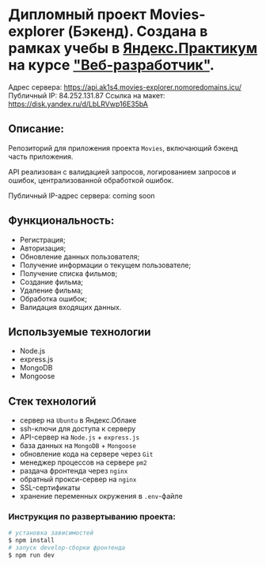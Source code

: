# Дипломный проект Movies-explorer (Бэкенд). Создана в рамках учебы в [Яндекс.Практикум](https://praktikum.yandex.ru/) на курсе ["Веб-разработчик"](https://praktikum.yandex.ru/web/).

Адрес сервера: https://api.ak1s4.movies-explorer.nomoredomains.icu/
Публичный IP: 84.252.131.87
Ссылка на макет: https://disk.yandex.ru/d/LbLRVwp16E35bA

## Описание:

Репозиторий для приложения проекта `Movies`, включающий бэкенд часть приложения.

API реализован с валидацией запросов, логированием запросов и ошибок, централизованной обработкой ошибок.

Публичный IP-адрес сервера: coming soon

## Функциональность:
- Регистрация;
- Авторизация;
- Обновление данных пользователя;
- Получение информации о текущем пользователе;
- Получение списка фильмов;
- Создание фильма;
- Удаление фильма;
- Обработка ошибок;
- Валидация входящих данных.

## Используемые технологии
- Node.js
- express.js
- MongoDB
- Mongoose

## Стек технологий
- сервер на `Ubuntu` в Яндекс.Облаке
- ssh-ключи для доступа к серверу
- API-сервер на `Node.js` + `express.js`
- база данных на `MongoDB` + `Mongoose`
- обновление кода на сервере через `Git`
- менеджер процессов на сервере `pm2`
- раздача фронтенда через `nginx`
- обратный прокси-сервер на `nginx`
- SSL-сертификаты
- хранение переменных окружения в `.env`-файле

### Инструкция по развертыванию проекта:
```bash
# установка зависимостей
$ npm install
# запуск develop-сборки фронтенда
$ npm run dev
